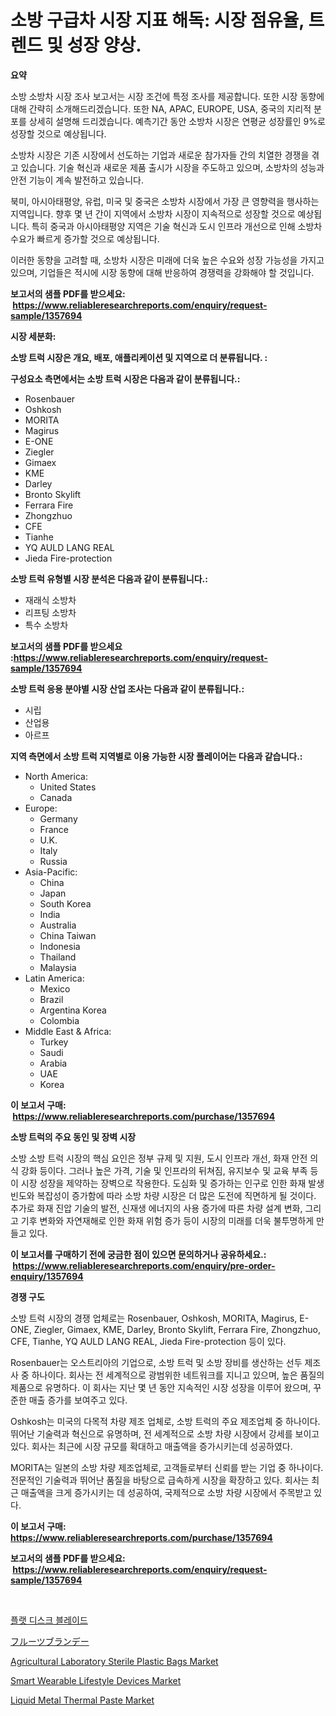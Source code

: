 <p><h1>소방 구급차 시장 지표 해독: 시장 점유율, 트렌드 및 성장 양상.</h1></p><p><strong>요약</strong></p>
<p><p>소방 소방차 시장 조사 보고서는 시장 조건에 특정 조사를 제공합니다. 또한 시장 동향에 대해 간략히 소개해드리겠습니다. 또한 NA, APAC, EUROPE, USA, 중국의 지리적 분포를 상세히 설명해 드리겠습니다. 예측기간 동안 소방차 시장은 연평균 성장률인 9%로 성장할 것으로 예상됩니다.</p><p>소방차 시장은 기존 시장에서 선도하는 기업과 새로운 참가자들 간의 치열한 경쟁을 겪고 있습니다. 기술 혁신과 새로운 제품 출시가 시장을 주도하고 있으며, 소방차의 성능과 안전 기능이 계속 발전하고 있습니다.</p><p>북미, 아시아태평양, 유럽, 미국 및 중국은 소방차 시장에서 가장 큰 영향력을 행사하는 지역입니다. 향후 몇 년 간이 지역에서 소방차 시장이 지속적으로 성장할 것으로 예상됩니다. 특히 중국과 아시아태평양 지역은 기술 혁신과 도시 인프라 개선으로 인해 소방차 수요가 빠르게 증가할 것으로 예상됩니다.</p><p>이러한 동향을 고려할 때, 소방차 시장은 미래에 더욱 높은 수요와 성장 가능성을 가지고 있으며, 기업들은 적시에 시장 동향에 대해 반응하여 경쟁력을 강화해야 할 것입니다.</p></p>
<p><strong>보고서의 샘플 PDF를 받으세요: &nbsp;<a href="https://www.reliableresearchreports.com/enquiry/request-sample/1357694">https://www.reliableresearchreports.com/enquiry/request-sample/1357694</a></strong></p>
<p><strong>시장 세분화:</strong></p>
<p><strong> 소방 트럭 시장은 개요, 배포, 애플리케이션 및 지역으로 더 분류됩니다. :</strong></p>
<p><strong>구성요소 측면에서는 소방 트럭 시장은 다음과 같이 분류됩니다.:</strong></p>
<p><ul><li>Rosenbauer</li><li>Oshkosh</li><li>MORITA</li><li>Magirus</li><li>E-ONE</li><li>Ziegler</li><li>Gimaex</li><li>KME</li><li>Darley</li><li>Bronto Skylift</li><li>Ferrara Fire</li><li>Zhongzhuo</li><li>CFE</li><li>Tianhe</li><li>YQ AULD LANG REAL</li><li>Jieda Fire-protection</li></ul></p>
<p><strong> 소방 트럭 유형별 시장 분석은 다음과 같이 분류됩니다.:</strong></p>
<p><ul><li>재래식 소방차</li><li>리프팅 소방차</li><li>특수 소방차</li></ul></p>
<p><strong>보고서의 샘플 PDF를 받으세요 :<a href="https://www.reliableresearchreports.com/enquiry/request-sample/1357694">https://www.reliableresearchreports.com/enquiry/request-sample/1357694</a></strong></p>
<p><strong> 소방 트럭 응용 분야별 시장 산업 조사는 다음과 같이 분류됩니다.:</strong></p>
<p><ul><li>시립</li><li>산업용</li><li>아르프</li></ul></p>
<p><strong>지역 측면에서 소방 트럭 지역별로 이용 가능한 시장 플레이어는 다음과 같습니다.:</strong></p>
<p><ul>
    <li>
        North America:
        <ul>
            <li>United States</li>
            <li>Canada</li>
        </ul>
    </li>
    <li>
        Europe:
        <ul>
            <li>Germany</li>
            <li>France</li>
            <li>U.K.</li>
            <li>Italy</li>
            <li>Russia</li>
        </ul>
    </li>
    <li>
        Asia-Pacific:
        <ul>
            <li>China</li>
            <li>Japan</li>
            <li>South Korea</li>
            <li>India</li>
            <li>Australia</li>
            <li>China Taiwan</li>
            <li>Indonesia</li>
            <li>Thailand</li>
            <li>Malaysia</li>
        </ul>
    </li>
    <li>
        Latin America:
        <ul>
            <li>Mexico</li>
            <li>Brazil</li>
            <li>Argentina Korea</li>
            <li>Colombia</li>
        </ul>
    </li>
    <li>
        Middle East & Africa:
        <ul>
            <li>Turkey</li>
            <li>Saudi</li>
            <li>Arabia</li>
            <li>UAE</li>
            <li>Korea</li>
        </ul>
    </li>
    </ul></p>
<p><strong>이 보고서 구매: &nbsp;<a href="https://www.reliableresearchreports.com/purchase/1357694">https://www.reliableresearchreports.com/purchase/1357694</a></strong></p>
<p><strong>소방 트럭의 주요 동인 및 장벽 시장</strong></p>
<p><p>소방 소방 트럭 시장의 핵심 요인은 정부 규제 및 지원, 도시 인프라 개선, 화재 안전 의식 강화 등이다. 그러나 높은 가격, 기술 및 인프라의 뒤쳐짐, 유지보수 및 교육 부족 등이 시장 성장을 제약하는 장벽으로 작용한다. 도심화 및 증가하는 인구로 인한 화재 발생 빈도와 복잡성이 증가함에 따라 소방 차량 시장은 더 많은 도전에 직면하게 될 것이다. 추가로 화재 진압 기술의 발전, 신재생 에너지의 사용 증가에 따른 차량 설계 변화, 그리고 기후 변화와 자연재해로 인한 화재 위험 증가 등이 시장의 미래를 더욱 불투명하게 만들고 있다.</p></p>
<p><strong>이 보고서를 구매하기 전에 궁금한 점이 있으면 문의하거나 공유하세요.: &nbsp;<a href="https://www.reliableresearchreports.com/enquiry/pre-order-enquiry/1357694">https://www.reliableresearchreports.com/enquiry/pre-order-enquiry/1357694</a></strong></p>
<p><strong>경쟁 구도</strong></p>
<p><p>소방 트럭 시장의 경쟁 업체로는 Rosenbauer, Oshkosh, MORITA, Magirus, E-ONE, Ziegler, Gimaex, KME, Darley, Bronto Skylift, Ferrara Fire, Zhongzhuo, CFE, Tianhe, YQ AULD LANG REAL, Jieda Fire-protection 등이 있다.</p><p>Rosenbauer는 오스트리아의 기업으로, 소방 트럭 및 소방 장비를 생산하는 선두 제조사 중 하나이다. 회사는 전 세계적으로 광범위한 네트워크를 지니고 있으며, 높은 품질의 제품으로 유명하다. 이 회사는 지난 몇 년 동안 지속적인 시장 성장을 이루어 왔으며, 꾸준한 매출 증가를 보여주고 있다.</p><p>Oshkosh는 미국의 다목적 차량 제조 업체로, 소방 트럭의 주요 제조업체 중 하나이다. 뛰어난 기술력과 혁신으로 유명하며, 전 세계적으로 소방 차량 시장에서 강세를 보이고 있다. 회사는 최근에 시장 규모를 확대하고 매출액을 증가시키는데 성공하였다.</p><p>MORITA는 일본의 소방 차량 제조업체로, 고객들로부터 신뢰를 받는 기업 중 하나이다. 전문적인 기술력과 뛰어난 품질을 바탕으로 급속하게 시장을 확장하고 있다. 회사는 최근 매출액을 크게 증가시키는 데 성공하여, 국제적으로 소방 차량 시장에서 주목받고 있다.</p></p>
<p><strong>이 보고서 구매: &nbsp; <a href="https://www.reliableresearchreports.com/purchase/1357694">https://www.reliableresearchreports.com/purchase/1357694</a></strong></p>
<p><strong>보고서의 샘플 PDF를 받으세요: &nbsp;<a href="https://www.reliableresearchreports.com/enquiry/request-sample/1357694">https://www.reliableresearchreports.com/enquiry/request-sample/1357694</a></strong><strong></strong></p>
<p>&nbsp;</p>
<p><p><a href="https://github.com/vsnao330707/Market-Research-Report-List-1/blob/main/1356520193811.md">플랫 디스크 블레이드</a></p><p><a href="https://github.com/zjkmgcs938405/Market-Research-Report-List-1/blob/main/5478777194117.md">フルーツブランデー</a></p><p><a href="https://unruly-ladybug-44b.notion.site/Insights-into-Agricultural-Laboratory-Sterile-Plastic-Bags-Market-Size-Analysing-Market-Share-Tren-d73220da655741d08764d50392102a60">Agricultural Laboratory Sterile Plastic Bags Market</a></p><p><a href="https://issuu.com/reportprime-2/docs/smart-wearable-lifestyle-devices-market-size-2030.">Smart Wearable Lifestyle Devices Market</a></p><p><a href="https://github.com/luckyshygirl/Market-Research-Report-List-3/blob/main/liquid-metal-thermal-paste-market.md">Liquid Metal Thermal Paste Market</a></p></p>